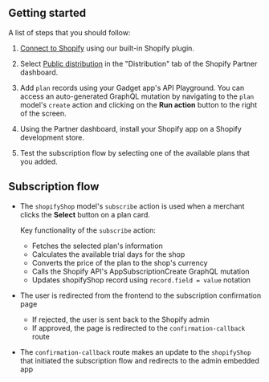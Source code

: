 ## Getting started

A list of steps that you should follow:

1. [Connect to Shopify](https://docs.gadget.dev/guides/tutorials/connecting-to-shopify#connecting-to-shopify) using our built-in Shopify plugin.

2. Select [Public distribution](https://shopify.dev/docs/apps/distribution) in the "Distribution" tab of the Shopify Partner dashboard.

3. Add `plan` records using your Gadget app's API Playground. You can access an auto-generated GraphQL mutation by navigating to the `plan` model's `create` action and clicking on the **Run action** button to the right of the screen.

4. Using the Partner dashboard, install your Shopify app on a Shopify development store.

5. Test the subscription flow by selecting one of the available plans that you added.

## Subscription flow

- The `shopifyShop` model's `subscribe` action is used when a merchant clicks the **Select** button on a plan card.

  Key functionality of the `subscribe` action:

  - Fetches the selected plan's information
  - Calculates the available trial days for the shop
  - Converts the price of the plan to the shop's currency
  - Calls the Shopify API's AppSubscriptionCreate GraphQL mutation
  - Updates shopifyShop record using `record.field = value` notation

- The user is redirected from the frontend to the subscription confirmation page
  - If rejected, the user is sent back to the Shopify admin
  - If approved, the page is redirected to the `confirmation-callback` route

- The `confirmation-callback` route makes an update to the `shopifyShop` that initiated the subscription flow and redirects to the admin embedded app
